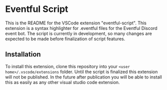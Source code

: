 # Eventful Script

This is the README for the VSCode extension "eventful-script". This extension is a syntax highlighter for .eventful files for the Eventful Discord event bot. The script is currently in development, so many changes are expected to be made before finalization of script features.

## Installation

To install this extension, clone this repository into your `<user home>/.vscode/extensions` folder. Until the script is finalized this extension will not be published. In the future after publication you will be able to install this as easily as any other visual studio code extension.